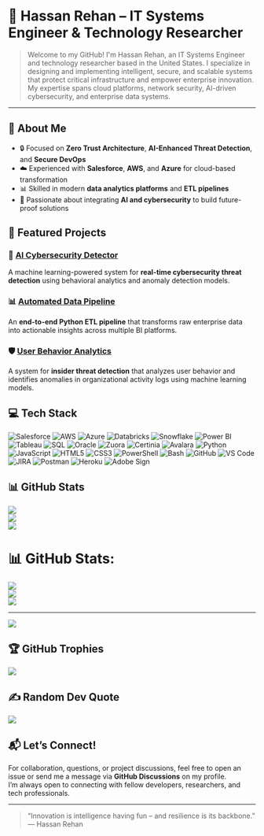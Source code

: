 # 👋 Hassan Rehan – IT Systems Engineer & Technology Researcher

> Welcome to my GitHub! I'm Hassan Rehan, an IT Systems Engineer and technology researcher based in the United States. I specialize in designing and implementing intelligent, secure, and scalable systems that protect critical infrastructure and empower enterprise innovation. My expertise spans cloud platforms, network security, AI-driven cybersecurity, and enterprise data systems.

---

## 💼 About Me
- 🔒 Focused on **Zero Trust Architecture**, **AI-Enhanced Threat Detection**, and **Secure DevOps**
- ☁️ Experienced with **Salesforce**, **AWS**, and **Azure** for cloud-based transformation
- 📊 Skilled in modern **data analytics platforms** and **ETL pipelines**
- 🧠 Passionate about integrating **AI and cybersecurity** to build future-proof solutions

## 🚀 Featured Projects
### 🔐 [AI Cybersecurity Detector](https://github.com/CyberNexusX/ai-cybersecurity-detector)
A machine learning-powered system for **real-time cybersecurity threat detection** using behavioral analytics and anomaly detection models.

### 📊 [Automated Data Pipeline](https://github.com/CyberNexusX/Automated-Data-Pipeline-for-Cloud-Migration)
An **end-to-end Python ETL pipeline** that transforms raw enterprise data into actionable insights across multiple BI platforms.

### 🛡️ [User Behavior Analytics](https://github.com/CyberNexusX/User-Behavior-Analytics-UBA-for-Insider-Threat-Detection)
A system for **insider threat detection** that analyzes user behavior and identifies anomalies in organizational activity logs using machine learning models.

## 💻 Tech Stack
![Salesforce](https://img.shields.io/badge/Salesforce-00A1E0?style=for-the-badge&logo=salesforce&logoColor=white) ![AWS](https://img.shields.io/badge/AWS-%23FF9900.svg?style=for-the-badge&logo=amazon-aws&logoColor=white) ![Azure](https://img.shields.io/badge/azure-%230072C6.svg?style=for-the-badge&logo=microsoftazure&logoColor=white) ![Databricks](https://img.shields.io/badge/Databricks-EB3C00?style=for-the-badge&logo=databricks&logoColor=white) ![Snowflake](https://img.shields.io/badge/snowflake-%2329B5E8.svg?style=for-the-badge&logo=snowflake&logoColor=white) ![Power BI](https://img.shields.io/badge/power_bi-F2C811?style=for-the-badge&logo=powerbi&logoColor=black) ![Tableau](https://img.shields.io/badge/Tableau-E97627?style=for-the-badge&logo=tableau&logoColor=white) ![SQL](https://img.shields.io/badge/SQL-4479A1?style=for-the-badge&logo=postgresql&logoColor=white) ![Oracle](https://img.shields.io/badge/Oracle-F80000?style=for-the-badge&logo=oracle&logoColor=white) ![Zuora](https://img.shields.io/badge/Zuora-008672?style=for-the-badge&logoColor=white) ![Certinia](https://img.shields.io/badge/Certinia-5C2D91?style=for-the-badge&logoColor=white) ![Avalara](https://img.shields.io/badge/Avalara-F46A1F?style=for-the-badge&logoColor=white) ![Python](https://img.shields.io/badge/python-3670A0?style=for-the-badge&logo=python&logoColor=ffdd54) ![JavaScript](https://img.shields.io/badge/javascript-%23323330.svg?style=for-the-badge&logo=javascript&logoColor=%23F7DF1E) ![HTML5](https://img.shields.io/badge/html5-%23E34F26.svg?style=for-the-badge&logo=html5&logoColor=white) ![CSS3](https://img.shields.io/badge/css3-%231572B6.svg?style=for-the-badge&logo=css3&logoColor=white) ![PowerShell](https://img.shields.io/badge/PowerShell-%235391FE.svg?style=for-the-badge&logo=powershell&logoColor=white) ![Bash](https://img.shields.io/badge/bash-%23121011.svg?style=for-the-badge&logo=gnu-bash&logoColor=white) ![GitHub](https://img.shields.io/badge/github-%23121011.svg?style=for-the-badge&logo=github&logoColor=white) ![VS Code](https://img.shields.io/badge/VS%20Code-007ACC?style=for-the-badge&logo=visual-studio-code&logoColor=white) ![JIRA](https://img.shields.io/badge/jira-%230A0FFF.svg?style=for-the-badge&logo=jira&logoColor=white) ![Postman](https://img.shields.io/badge/Postman-FF6C37?style=for-the-badge&logo=postman&logoColor=white) ![Heroku](https://img.shields.io/badge/heroku-%23430098.svg?style=for-the-badge&logo=heroku&logoColor=white) ![Adobe Sign](https://img.shields.io/badge/Adobe%20Sign-FF0000?style=for-the-badge&logo=adobeacrobatreader&logoColor=white)

## 📊 GitHub Stats
![](https://github-readme-stats.vercel.app/api?username=CyberNexusX&theme=neon&hide_border=false&include_all_commits=true&count_private=true)<br/>
![](https://nirzak-streak-stats.vercel.app/?user=CyberNexusX&theme=neon&hide_border=false)<br/>
![](https://github-readme-stats.vercel.app/api/top-langs/?username=CyberNexusX&theme=neon&hide_border=false&include_all_commits=true&count_private=true&layout=compact)


# 📊 GitHub Stats:
![](https://github-readme-stats.vercel.app/api?username=CyberNexusX&theme=nightowl&hide_border=false&include_all_commits=true&count_private=false)<br/>
![](https://nirzak-streak-stats.vercel.app/?user=CyberNexusX&theme=nightowl&hide_border=false)<br/>
![](https://github-readme-stats.vercel.app/api/top-langs/?username=CyberNexusX&theme=nightowl&hide_border=false&include_all_commits=true&count_private=false&layout=compact)

---
[![](https://visitcount.itsvg.in/api?id=CyberNexusX&icon=0&color=0)](https://visitcount.itsvg.in)

<!-- Proudly created with GPRM ( https://gprm.itsvg.in ) -->

## 🏆 GitHub Trophies
![](https://github-profile-trophy.vercel.app/?username=CyberNexusX&theme=dracula&no-frame=false&no-bg=false&margin-w=4)

## ✍️ Random Dev Quote
![](https://quotes-github-readme.vercel.app/api?type=horizontal&theme=radical)

## 📬 Let’s Connect!

For collaboration, questions, or project discussions, feel free to open an issue or send me a message via **GitHub Discussions** on my profile.  
I’m always open to connecting with fellow developers, researchers, and tech professionals.

---

> “Innovation is intelligence having fun – and resilience is its backbone.”  
> — Hassan Rehan
